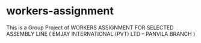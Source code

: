 # workers-assignment
This is a Group Project of WORKERS  ASSIGNMENT FOR  SELECTED ASSEMBLY  LINE ( EMJAY INTERNATIONAL (PVT) LTD – PANVILA BRANCH )

